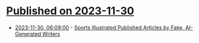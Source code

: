 # [Published on 2023-11-30](index.md)

* [2023-11-30, 06:09:00](https://soylentnews.org/article.pl?sid=23/11/28/1516209&from=rss) - [Sports Illustrated Published Articles by Fake, AI-Generated Writers](https://soylentnews.org/article.pl?sid=23/11/28/1516209&from=rss)
